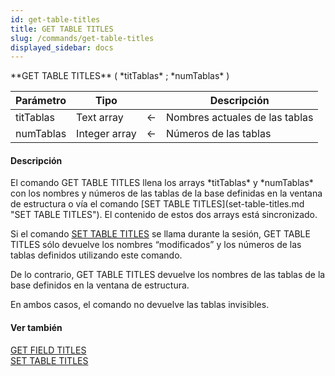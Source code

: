 ```yaml
---
id: get-table-titles
title: GET TABLE TITLES
slug: /commands/get-table-titles
displayed_sidebar: docs
---
```


<!--REF #_command_.GET TABLE TITLES.Syntax-->**GET TABLE TITLES** ( *titTablas* ; *numTablas* )<!-- END REF-->
<!--REF #_command_.GET TABLE TITLES.Params-->
| Parámetro | Tipo |  | Descripción |
| --- | --- | --- | --- |
| titTablas | Text array | &#8592; | Nombres actuales de las tablas |
| numTablas | Integer array | &#8592; | Números de las tablas |

<!-- END REF-->

#### Descripción 

<!--REF #_command_.GET TABLE TITLES.Summary-->El comando GET TABLE TITLES llena los arrays *titTablas* y *numTablas* con los nombres y números de las tablas de la base definidas en la ventana de estructura o vía el comando [SET TABLE TITLES](set-table-titles.md "SET TABLE TITLES").<!-- END REF--> El contenido de estos dos arrays está sincronizado. 

Si el comando [SET TABLE TITLES](set-table-titles.md "SET TABLE TITLES") se llama durante la sesión, GET TABLE TITLES sólo devuelve los nombres “modificados” y los números de las tablas definidos utilizando este comando.  
  
De lo contrario, GET TABLE TITLES devuelve los nombres de las tablas de la base definidos en la ventana de estructura. 

En ambos casos, el comando no devuelve las tablas invisibles. 

#### Ver también 

[GET FIELD TITLES](get-field-titles.md)  
[SET TABLE TITLES](set-table-titles.md)  